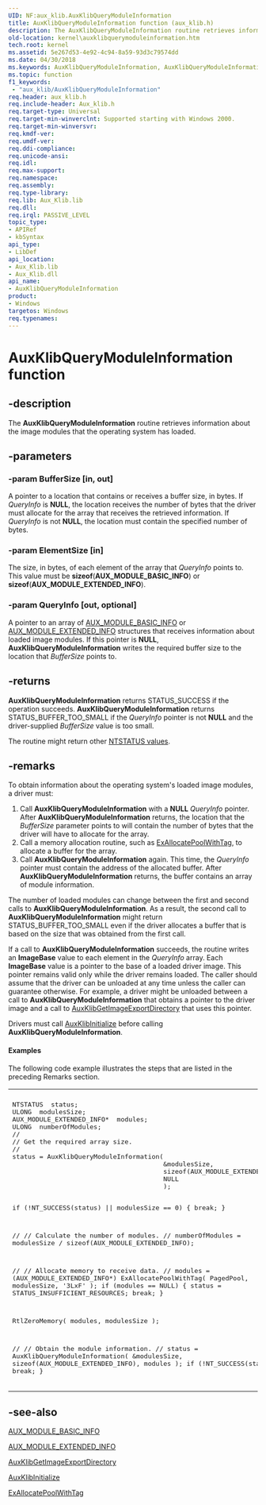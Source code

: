 ```yaml
---
UID: NF:aux_klib.AuxKlibQueryModuleInformation
title: AuxKlibQueryModuleInformation function (aux_klib.h)
description: The AuxKlibQueryModuleInformation routine retrieves information about the image modules that the operating system has loaded.
old-location: kernel\auxklibquerymoduleinformation.htm
tech.root: kernel
ms.assetid: 5e267d53-4e92-4c94-8a59-93d3c79574dd
ms.date: 04/30/2018
ms.keywords: AuxKlibQueryModuleInformation, AuxKlibQueryModuleInformation routine [Kernel-Mode Driver Architecture], aux_klib/AuxKlibQueryModuleInformation, aux_klib_555c5806-0b0d-48c1-9c50-b0496fb4e807.xml, kernel.auxklibquerymoduleinformation
ms.topic: function
f1_keywords:
 - "aux_klib/AuxKlibQueryModuleInformation"
req.header: aux_klib.h
req.include-header: Aux_klib.h
req.target-type: Universal
req.target-min-winverclnt: Supported starting with Windows 2000.
req.target-min-winversvr: 
req.kmdf-ver: 
req.umdf-ver: 
req.ddi-compliance: 
req.unicode-ansi: 
req.idl: 
req.max-support: 
req.namespace: 
req.assembly: 
req.type-library: 
req.lib: Aux_Klib.lib
req.dll: 
req.irql: PASSIVE_LEVEL
topic_type:
- APIRef
- kbSyntax
api_type:
- LibDef
api_location:
- Aux_Klib.lib
- Aux_Klib.dll
api_name:
- AuxKlibQueryModuleInformation
product:
- Windows
targetos: Windows
req.typenames: 
---
```


# AuxKlibQueryModuleInformation function


## -description


The <b>AuxKlibQueryModuleInformation</b> routine retrieves information about the image modules that the operating system has loaded.


## -parameters




### -param BufferSize [in, out]

A pointer to a location that contains or receives a buffer size, in bytes. If <i>QueryInfo</i> is <b>NULL</b>, the location receives the number of bytes that the driver must allocate for the array that receives the retrieved information. If <i>QueryInfo</i> is not <b>NULL</b>, the location must contain the specified number of bytes. 


### -param ElementSize [in]

The size, in bytes, of each element of the array that <i>QueryInfo</i> points to. This value must be <b>sizeof</b>(<b>AUX_MODULE_BASIC_INFO</b>) or <b>sizeof</b>(<b>AUX_MODULE_EXTENDED_INFO</b>).


### -param QueryInfo [out, optional]

A pointer to an array of <a href="https://docs.microsoft.com/windows-hardware/drivers/ddi/aux_klib/ns-aux_klib-_aux_module_basic_info">AUX_MODULE_BASIC_INFO</a> or <a href="https://docs.microsoft.com/windows-hardware/drivers/ddi/aux_klib/ns-aux_klib-_aux_module_extended_info">AUX_MODULE_EXTENDED_INFO</a> structures that receives information about loaded image modules. If this pointer is <b>NULL</b>, <b>AuxKlibQueryModuleInformation</b> writes the required buffer size to the location that <i>BufferSize</i> points to.


## -returns



<b>AuxKlibQueryModuleInformation</b> returns STATUS_SUCCESS if the operation succeeds. <b>AuxKlibQueryModuleInformation</b> returns STATUS_BUFFER_TOO_SMALL if the <i>QueryInfo</i> pointer is not <b>NULL</b> and the driver-supplied <i>BufferSize</i> value is too small.

The routine might return other <a href="https://docs.microsoft.com/windows-hardware/drivers/kernel/ntstatus-values">NTSTATUS values</a>.




## -remarks



To obtain information about the operating system's loaded image modules, a driver must:

<ol>
<li>
Call <b>AuxKlibQueryModuleInformation</b> with a <b>NULL</b> <i>QueryInfo</i> pointer. After <b>AuxKlibQueryModuleInformation</b> returns, the location that the <i>BufferSize</i> parameter points to will contain the number of bytes that the driver will have to allocate for the array.

</li>
<li>
Call a memory allocation routine, such as <a href="https://docs.microsoft.com/windows-hardware/drivers/ddi/wdm/nf-wdm-exallocatepoolwithtag">ExAllocatePoolWithTag</a>, to allocate a buffer for the array. 

</li>
<li>
Call <b>AuxKlibQueryModuleInformation</b> again. This time, the <i>QueryInfo</i> pointer must contain the address of the allocated buffer. After <b>AuxKlibQueryModuleInformation</b> returns, the buffer contains an array of module information. 

</li>
</ol>
The number of loaded modules can change between the first and second calls to <b>AuxKlibQueryModuleInformation</b>. As a result, the second call to <b>AuxKlibQueryModuleInformation</b> might return STATUS_BUFFER_TOO_SMALL even if the driver allocates a buffer that is based on the size that was obtained from the first call.

If a call to <b>AuxKlibQueryModuleInformation</b> succeeds, the routine writes an <b>ImageBase</b> value to each element in the <i>QueryInfo</i> array. Each <b>ImageBase</b> value is a pointer to the base of a loaded driver image. This pointer remains valid only while the driver remains loaded. The caller should assume that the driver can be unloaded at any time unless the caller can guarantee otherwise. For example, a driver might be unloaded between a call to <b>AuxKlibQueryModuleInformation</b> that obtains a pointer to the driver image and a call to <a href="https://docs.microsoft.com/windows-hardware/drivers/ddi/aux_klib/nf-aux_klib-auxklibgetimageexportdirectory">AuxKlibGetImageExportDirectory</a> that uses this pointer.

Drivers must call <a href="https://docs.microsoft.com/windows-hardware/drivers/ddi/aux_klib/nf-aux_klib-auxklibinitialize">AuxKlibInitialize</a> before calling <b>AuxKlibQueryModuleInformation</b>.


#### Examples

The following code example illustrates the steps that are listed in the preceding Remarks section.

<div class="code"><span codelanguage=""><table>
<tr>
<th></th>
</tr>
<tr>
<td>
<pre>NTSTATUS  status;
ULONG  modulesSize;
AUX_MODULE_EXTENDED_INFO*  modules;
ULONG  numberOfModules;
//
// Get the required array size.
//
status = AuxKlibQueryModuleInformation(
                                       &modulesSize,
                                       sizeof(AUX_MODULE_EXTENDED_INFO),
                                       NULL
                                       );

if (!NT_SUCCESS(status) || modulesSize == 0) {
    break;
    }

//
// Calculate the number of modules.
//
numberOfModules = modulesSize / sizeof(AUX_MODULE_EXTENDED_INFO);

//
// Allocate memory to receive data.
//
modules = 
    (AUX_MODULE_EXTENDED_INFO*) ExAllocatePoolWithTag(
                                      PagedPool,
                                      modulesSize,
                                      '3LxF'
                                      );
if (modules == NULL) {
    status = STATUS_INSUFFICIENT_RESOURCES;
    break;
    }

RtlZeroMemory(
              modules,
              modulesSize
              );

//
// Obtain the module information.
//
status = AuxKlibQueryModuleInformation(
                                       &modulesSize,
                                       sizeof(AUX_MODULE_EXTENDED_INFO),
                                       modules
                                       );
if (!NT_SUCCESS(status)) {
    break;
    }</pre>
</td>
</tr>
</table></span></div>



## -see-also




<a href="https://docs.microsoft.com/windows-hardware/drivers/ddi/aux_klib/ns-aux_klib-_aux_module_basic_info">AUX_MODULE_BASIC_INFO</a>



<a href="https://docs.microsoft.com/windows-hardware/drivers/ddi/aux_klib/ns-aux_klib-_aux_module_extended_info">AUX_MODULE_EXTENDED_INFO</a>



<a href="https://docs.microsoft.com/windows-hardware/drivers/ddi/aux_klib/nf-aux_klib-auxklibgetimageexportdirectory">AuxKlibGetImageExportDirectory</a>



<a href="https://docs.microsoft.com/windows-hardware/drivers/ddi/aux_klib/nf-aux_klib-auxklibinitialize">AuxKlibInitialize</a>



<a href="https://docs.microsoft.com/windows-hardware/drivers/ddi/wdm/nf-wdm-exallocatepoolwithtag">ExAllocatePoolWithTag</a>
 

 

